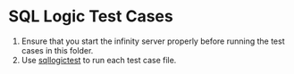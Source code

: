 # SQL Logic Test Cases

1. Ensure that you start the infinity server properly before running the test cases in this folder. 
2. Use [sqllogictest](https://www.sqlite.org/sqllogictest/doc/trunk/about.wiki) to run each test case file.

